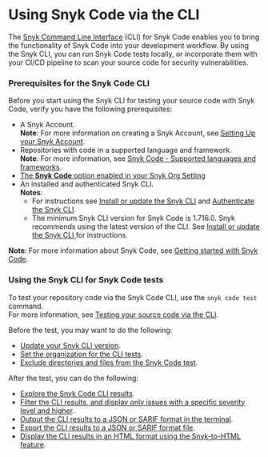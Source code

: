 # Using Snyk Code via the CLI

The [Snyk Command Line Interface](../../../snyk-cli/) (CLI) for Snyk Code enables you to bring the functionality of Snyk Code into your development workflow. By using the Snyk CLI, you can run Snyk Code tests locally, or incorporate them with your CI/CD pipeline to scan your source code for security vulnerabilities.

### Prerequisites for the Snyk Code CLI

Before you start using the Snyk CLI for testing your source code with Snyk Code, verify you have the following prerequisites:

* A Snyk Account.\
  **Note**: For more information on creating a Snyk Account, see [Setting Up your Snyk Account](https://docs.snyk.io/tutorials/getting-started/snyk-integrations/snyk-account).
* Repositories with code in a supported language and framework.\
  **Note**: For more information, see [Snyk Code - Supported languages and frameworks](../../../scan-application-code/snyk-code/snyk-code-language-and-framework-support.md).
* [The **Snyk Code** option enabled in your Snyk Org Setting](https://docs.snyk.io/products/snyk-code/getting-started-with-snyk-code/activating-snyk-code-using-the-web-ui/step-1-enabling-the-snyk-code-option)
* An installed and authenticated Snyk CLI.\
  **Notes**:
  * For instructions see [Install or update the Snyk CLI](../../../snyk-cli/install-the-snyk-cli.md) and [Authenticate the Snyk CLI](https://docs.snyk.io/snyk-cli/authenticate-the-cli-with-your-account).
  * The minimum Snyk CLI version for Snyk Code is 1.716.0. Snyk recommends using the latest version of the CLI. See [Install or update the Snyk CLI ](../../../snyk-cli/install-the-snyk-cli.md)for instructions.

**Note**: For more information about Snyk Code, see [Getting started with Snyk Code](https://docs.snyk.io/products/snyk-code/getting-started-with-snyk-code).

### Using the Snyk CLI for Snyk Code tests

To test your repository code via the Snyk Code CLI, use the `snyk code test` command.\
For more information, see [Testing your source code via the CLI](https://docs.snyk.io/products/snyk-code/cli-for-snyk-code/testing-your-source-code-via-the-cli).

Before the test, you may want to do the following:

* [Update your Snyk CLI version](../../../snyk-cli/install-the-snyk-cli.md).
* [Set the organization for the CLI tests](https://docs.snyk.io/products/snyk-code/cli-for-snyk-code/before-you-start-set-the-organization-for-the-cli-tests).
* [Exclude directories and files from the Snyk Code test](https://docs.snyk.io/products/snyk-code/cli-for-snyk-code/excluding-directories-and-files-from-the-snyk-code-cli-test).

After the test, you can do the following:

* [Explore the Snyk Code CLI results](https://docs.snyk.io/products/snyk-code/cli-for-snyk-code/snyk-code-cli-results).
* [Filter the CLI results, and display only issues with a specific severity level and higher](https://docs.snyk.io/products/snyk-code/cli-for-snyk-code/working-with-the-snyk-code-cli-results/displaying-only-discovered-issues-above-a-specific-severity-level).
* [Output the CLI results to a JSON or SARIF format in the terminal](https://docs.snyk.io/products/snyk-code/cli-for-snyk-code/working-with-the-snyk-code-cli-results/outputting-the-test-results-to-a-json-or-sarif-format-in-the-terminal).
* [Export the CLI results to a JSON or SARIF format file](https://docs.snyk.io/products/snyk-code/cli-for-snyk-code/working-with-the-snyk-code-cli-results/exporting-the-test-results-to-a-json-or-sarif-file).
* [Display the CLI results in an HTML format using the Snyk-to-HTML feature](https://docs.snyk.io/products/snyk-code/cli-for-snyk-code/displaying-the-cli-results-in-an-html-format-using-the-snyk-to-html-feature).

